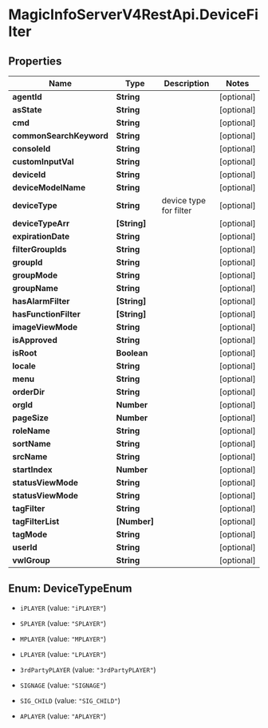 # MagicInfoServerV4RestApi.DeviceFilter

## Properties
Name | Type | Description | Notes
------------ | ------------- | ------------- | -------------
**agentId** | **String** |  | [optional] 
**asState** | **String** |  | [optional] 
**cmd** | **String** |  | [optional] 
**commonSearchKeyword** | **String** |  | [optional] 
**consoleId** | **String** |  | [optional] 
**customInputVal** | **String** |  | [optional] 
**deviceId** | **String** |  | [optional] 
**deviceModelName** | **String** |  | [optional] 
**deviceType** | **String** | device type for filter | [optional] 
**deviceTypeArr** | **[String]** |  | [optional] 
**expirationDate** | **String** |  | [optional] 
**filterGroupIds** | **String** |  | [optional] 
**groupId** | **String** |  | [optional] 
**groupMode** | **String** |  | [optional] 
**groupName** | **String** |  | [optional] 
**hasAlarmFilter** | **[String]** |  | [optional] 
**hasFunctionFilter** | **[String]** |  | [optional] 
**imageViewMode** | **String** |  | [optional] 
**isApproved** | **String** |  | [optional] 
**isRoot** | **Boolean** |  | [optional] 
**locale** | **String** |  | [optional] 
**menu** | **String** |  | [optional] 
**orderDir** | **String** |  | [optional] 
**orgId** | **Number** |  | [optional] 
**pageSize** | **Number** |  | [optional] 
**roleName** | **String** |  | [optional] 
**sortName** | **String** |  | [optional] 
**srcName** | **String** |  | [optional] 
**startIndex** | **Number** |  | [optional] 
**statusViewMode** | **String** |  | [optional] 
**statusViewMode** | **String** |  | [optional] 
**tagFilter** | **String** |  | [optional] 
**tagFilterList** | **[Number]** |  | [optional] 
**tagMode** | **String** |  | [optional] 
**userId** | **String** |  | [optional] 
**vwlGroup** | **String** |  | [optional] 


<a name="DeviceTypeEnum"></a>
## Enum: DeviceTypeEnum


* `iPLAYER` (value: `"iPLAYER"`)

* `SPLAYER` (value: `"SPLAYER"`)

* `MPLAYER` (value: `"MPLAYER"`)

* `LPLAYER` (value: `"LPLAYER"`)

* `3rdPartyPLAYER` (value: `"3rdPartyPLAYER"`)

* `SIGNAGE` (value: `"SIGNAGE"`)

* `SIG_CHILD` (value: `"SIG_CHILD"`)

* `APLAYER` (value: `"APLAYER"`)




